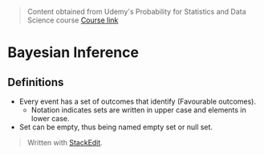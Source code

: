 > Content obtained from Udemy's Probability for Statistics and Data Science course [Course link](https://telusinternational.udemy.com/course/probability-for-statistics-and-data-science)

# Bayesian Inference

## Definitions
- Every event has a set of outcomes that identify (Favourable outcomes).
	- Notation indicates sets are written in upper case and elements in lower case.
- Set can be empty, thus being named empty set or null set. 


> Written with [StackEdit](https://stackedit.io/).
<!--stackedit_data:
eyJoaXN0b3J5IjpbLTE0MDcxMjE5OTYsMTk3MTU1MTA4N119
-->